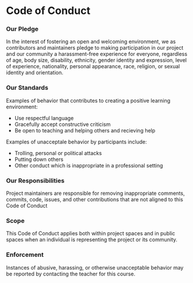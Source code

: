 # Code of Conduct

### Our Pledge
In the interest of fostering an open and welcoming environment, we as contributors and maintainers pledge to making participation in our project and our community a harassment-free experience for everyone, regardless of age, body size, disability, ethnicity, gender identity and expression, level of experience, nationality, personal appearance, race, religion, or sexual identity and orientation.

### Our Standards
Examples of behavior that contributes to creating a positive learning environment:
- Use respectful language
- Gracefully accept constructive criticism
- Be open to teaching and helping others and recieving help

Examples of unacceptale behavior by participants include:
- Trolling, personal or political attacks
- Putting down others
- Other conduct which is inappropriate in a professional setting

### Our Responsibilities
Project maintainers are responsible for removing inappropriate comments, commits, code, issues, and other contributions that are not aligned to this Code of Conduct

### Scope
This Code of Conduct applies both within project spaces and in public spaces when an individual is representing the project or its community.

### Enforcement
Instances of abusive, harassing, or otherwise unacceptable behavior may be reported by contacting the teacher for this course. 

